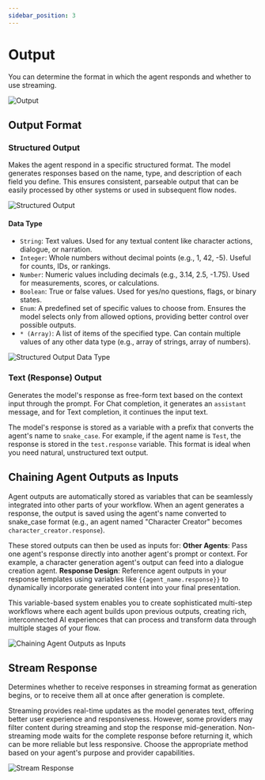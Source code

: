 ```yaml
---
sidebar_position: 3
---
```


# Output

You can determine the format in which the agent responds and whether to use streaming.

![Output](./images/output.png)

## Output Format

### Structured Output

Makes the agent respond in a specific structured format. The model generates responses based on the name, type, and description of each field you define. This ensures consistent, parseable output that can be easily processed by other systems or used in subsequent flow nodes.

![Structured Output](./images/output-structured.png)

#### Data Type

- `String`: Text values. Used for any textual content like character actions, dialogue, or narration.
- `Integer`: Whole numbers without decimal points (e.g., 1, 42, -5). Useful for counts, IDs, or rankings.
- `Number`: Numeric values including decimals (e.g., 3.14, 2.5, -1.75). Used for measurements, scores, or calculations.
- `Boolean`: True or false values. Used for yes/no questions, flags, or binary states.
- `Enum`: A predefined set of specific values to choose from. Ensures the model selects only from allowed options, providing better control over possible outputs.
- `* (Array)`: A list of items of the specified type. Can contain multiple values of any other data type (e.g., array of strings, array of numbers). 

![Structured Output Data Type](./images/output-structured-data-type.png)

### Text (Response) Output

Generates the model's response as free-form text based on the context input through the prompt. For Chat completion, it generates an `assistant` message, and for Text completion, it continues the input text.

The model's response is stored as a variable with a prefix that converts the agent's name to `snake_case`. For example, if the agent name is `Test`, the response is stored in the `test.response` variable. This format is ideal when you need natural, unstructured text output.

## Chaining Agent Outputs as Inputs

Agent outputs are automatically stored as variables that can be seamlessly integrated into other parts of your workflow. When an agent generates a response, the output is saved using the agent's name converted to snake_case format (e.g., an agent named "Character Creator" becomes `character_creator.response`).

These stored outputs can then be used as inputs for:
**Other Agents**: Pass one agent's response directly into another agent's prompt or context. For example, a character generation agent's output can feed into a dialogue creation agent.
**Response Design**: Reference agent outputs in your response templates using variables like `{{agent_name.response}}` to dynamically incorporate generated content into your final presentation.

This variable-based system enables you to create sophisticated multi-step workflows where each agent builds upon previous outputs, creating rich, interconnected AI experiences that can process and transform data through multiple stages of your flow.

![Chaining Agent Outputs as Inputs](./images/output-chaining-agent-outputs-as-inputs.png)

## Stream Response

Determines whether to receive responses in streaming format as generation begins, or to receive them all at once after generation is complete.

Streaming provides real-time updates as the model generates text, offering better user experience and responsiveness. However, some providers may filter content during streaming and stop the response mid-generation. Non-streaming mode waits for the complete response before returning it, which can be more reliable but less responsive. Choose the appropriate method based on your agent's purpose and provider capabilities.

![Stream Response](./images/output-stream-response.png)
